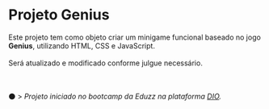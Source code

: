 # Projeto Genius 

 Este projeto tem como objeto criar um minigame funcional baseado no jogo **Genius**, utilizando HTML, CSS e JavaScript. <br><br>
 Será atualizado e modificado conforme julgue necessário. <br>
<br>
<br>


:black_circle: > _Projeto iniciado no bootcamp da Eduzz na plataforma [DIO](www.dio.me)._